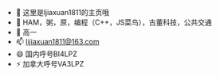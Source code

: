 - 👋 这里是ljiaxuan1811的主页哦
- 👀 HAM，粥，原，编程（C++，JS菜鸟），古董科技，公共交通
- 🌱 高一
- 📫 lijiaxuan1811@163.com
- 😄 国内呼号BI4LPZ
- ⚡ 加拿大呼号VA3LPZ

<!---
lijiaxuan1811/lijiaxuan1811 is a ✨ special ✨ repository because its `README.md` (this file) appears on your GitHub profile.
You can click the Preview link to take a look at your changes.
--->
